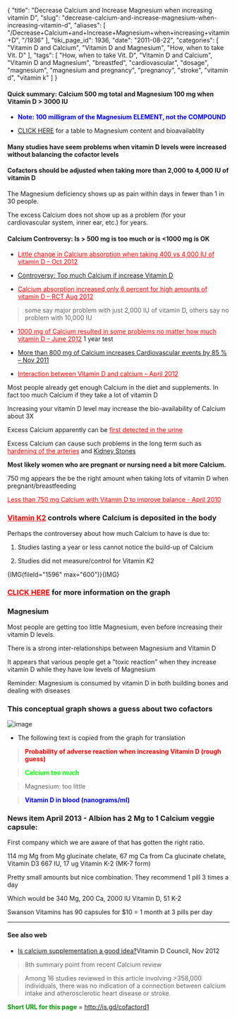 {
    "title": "Decrease Calcium and Increase Magnesium when increasing vitamin D",
    "slug": "decrease-calcium-and-increase-magnesium-when-increasing-vitamin-d",
    "aliases": [
        "/Decrease+Calcium+and+Increase+Magnesium+when+increasing+vitamin+D",
        "/1936"
    ],
    "tiki_page_id": 1936,
    "date": "2011-08-22",
    "categories": [
        "Vitamin D and Calcium",
        "Vitamin D and Magnesium",
        "How, when to take Vit. D"
    ],
    "tags": [
        "How, when to take Vit. D",
        "Vitamin D and Calcium",
        "Vitamin D and Magnesium",
        "breastfed",
        "cardiovascular",
        "dosage",
        "magnesium",
        "magnesium and pregnancy",
        "pregnancy",
        "stroke",
        "vitamin d",
        "vitamin k"
    ]
}


#### Quick summary: Calcium 500 mg total and Magnesium 100 mg when Vitamin D > 3000 IU

*  **<span style="color:#00F;">Note: 100 milligram of the Magnesium ELEMENT, not the COMPOUND</span>** 

* [CLICK HERE](http://www.longecity.org/forum/topic/16932-bioavailability-elemental-of-magnesium-types/) for a table to Magnesium content and bioavailablity 

#### Many studies have seem problems when vitamin D levels were increased without balancing the cofactor levels

#### Cofactors should be adjusted when taking more than 2,000 to 4,000 IU of vitamin D

The Magnesium deficiency shows up as pain within days in fewer than 1 in 30 people. 

The excess Calcium does not show up as a problem (for your cardiovascular system, inner ear, etc.) for years. 

#### Calcium Controversy: Is > 500 mg is too much or is  <1000 mg is OK

* <a href="/posts/little-change-in-calcium-absorption-when-taking-400-vs-4000-iu-of-vitamin-d" style="color: red; text-decoration: underline;" title="This link has an unknown page_id: 3259">Little change in Calcium absorption when taking 400 vs 4,000 IU of vitamin D – Oct 2012</a>

* [Controversy: Too much Calcium if increase Vitamin D](/posts/controversy-too-much-calcium-if-increase-vitamin-d)

* <a href="/posts/calcium-absorption-increased-only-6-percent-for-high-amounts-of-vitamin-d-rct" style="color: red; text-decoration: underline;" title="This link has an unknown page_id: 3070">Calcium absorption increased only 6 percent for high amounts of vitamin D – RCT Aug 2012</a>

> some say major problem with just 2,000 IU of vitamin D, others say no problem with 10,000 IU

* <a href="/posts/1000-mg-of-calcium-resulted-in-some-problems-no-matter-how-much-vitamin-d" style="color: red; text-decoration: underline;" title="This link has an unknown page_id: 2950">1000 mg of Calcium resulted in some problems no matter how much vitamin D – June 2012</a> 1 year test

* [More than 800 mg of Calcium increases Cardiovascular events by 85 % – Nov 2011](/posts/more-than-800-mg-of-calcium-increases-cardiovascular-events-by-85-percent)

* <a href="/posts/interaction-between-vitamin-d-and-calcium" style="color: red; text-decoration: underline;" title="This link has an unknown page_id: 2668">Interaction between Vitamin D and calcium – April 2012</a>

Most people already get enough Calcium in the diet and supplements. In fact too much Calcium if they take a lot of vitamin D

Increasing your vitamin D level may increase the bio-availability of Calcium about 3X

Excess Calcium apparently can be <a href="/posts/first-detected-in-the-urine" style="color: red; text-decoration: underline;" title="This link has an unknown page_id: 1686">first detected in the urine</a>

Excess Calcium can cause such problems in the long term such as <a href="/posts/hardening-of-the-arteries" style="color: red; text-decoration: underline;" title="This link has an unknown page_id: 1725">hardening of the arteries</a> and [Kidney Stones](%20[https://www.VitaminDWiki.com/tiki-browse_categories.php?parentId=81&sort_mode=created_desc) 

 **Most likely women who are pregnant or nursing need a bit more Calcium.**  

750 mg appears the be the right amount when taking lots of vitamin D when pregnant/breastfeeding

<a href="/posts/less-than-750-mg-calcium-with-vitamin-d-to-improve-balance" style="color: red; text-decoration: underline;" title="This link has an unknown page_id: 171">Less than 750 mg Calcium with Vitamin D to improve balance - April 2010</a>

### <a href="/posts/vitamin-k2" style="color: red; text-decoration: underline;" title="This link has an unknown page_id: 765">Vitamin K2</a>  controls where Calcium is deposited in the body

Perhaps the controversey about how much Calcium to have is due to:

1. Studies lasting a year or less cannot notice the build-up of Calcium

1. Studies did not measure/control for Vitamin K2

{IMG(fileId="1596" max="600")}{IMG}

### <a href="/posts/click-here" style="color: red; text-decoration: underline;" title="This link has an unknown page_id: 1193">CLICK HERE</a> for more information on the graph

### Magnesium

Most people are getting too little Magnesium, even before increasing their vitamin D levels.

There is a strong inter-relationships between Magnesium and Vitamin D

It appears that various people get a "toxic reaction" when they increase vitamin D while they have low levels of Magnesium

Reminder: Magnesium is consumed by vitamin D in both building bones and dealing with diseases

### This conceptual graph shows a guess about two cofactors

<img src="/attachments/d3.mock.jpg" alt="image">

* The following text is copied from the graph for translation

>  **<span style="color:#F00;">Probability of adverse reaction when increasing Vitamin D (rough guess)</span>** 

>  **<span style="color:#0F0;">Calcium too much</span>** 

> Magnesium: too little

>  **<span style="color:#00F;">Vitamin D in blood (nanograms/ml)</span>** 

### News item April 2013 - Albion has 2 Mg to 1 Calcium veggie capsule:

First company which we are aware of that has gotten the right ratio.

114 mg Mg from Mg glucinate chelate, 67 mg Ca from Ca glucinate chelate, Vitamin D3 667 IU, 17 ug Vitamin K-2 (MK-7 form)

Pretty small amounts but nice combination. They recommend 1 pill 3 times a day

Which would be 340 Mg, 200 Ca, 2000 IU Vitamin D, 51 K-2

Swanson Vitamins has 90 capsules for $10  = 1 month at 3 pills per day

---

#### See also web

* [Is calcium supplementation a good idea?](http://blog.vitamindcouncil.org/2012/11/27/is-calcium-supplementation-a-good-idea/)Vitamin D Council, Nov 2012

> 8th summary point from recent Calcium review

> Among 16 studies reviewed in this article involving >358,000 individuals, there was no indication of a connection between calcium intake and atherosclerotic heart disease or stroke.

 **<span style="color:#090;">Short URL for this page</span>**  = http://is.gd/cofactord1